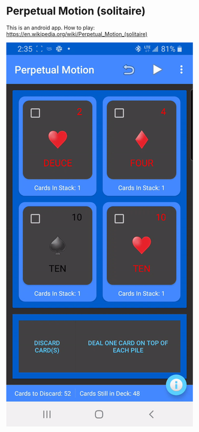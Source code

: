 # Perpetual Motion (solitaire)
This is an android app.
How to play:
https://en.wikipedia.org/wiki/Perpetual_Motion_(solitaire)


![](game_gif.gif)
